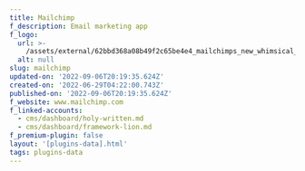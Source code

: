 ```yaml
---
title: Mailchimp
f_description: Email marketing app
f_logo:
  url: >-
    /assets/external/62bbd368a08b49f2c65be4e4_mailchimps_new_whimsical_look__inside_design_blog.jpeg
  alt: null
slug: mailchimp
updated-on: '2022-09-06T20:19:35.624Z'
created-on: '2022-06-29T04:22:00.743Z'
published-on: '2022-09-06T20:19:35.624Z'
f_website: www.mailchimp.com
f_linked-accounts:
  - cms/dashboard/holy-written.md
  - cms/dashboard/framework-lion.md
f_premium-plugin: false
layout: '[plugins-data].html'
tags: plugins-data
---
```



